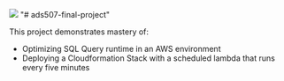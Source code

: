 <img src='https://upload.wikimedia.org/wikipedia/commons/thumb/9/93/Amazon_Web_Services_Logo.svg/768px-Amazon_Web_Services_Logo.svg.png'></img>
"# ads507-final-project" 

This project demonstrates mastery of:
<ul>
  <li>Optimizing SQL Query runtime in an AWS environment</li>
  <li>Deploying a Cloudformation Stack with a scheduled lambda that runs every five minutes</li>
</ul>
